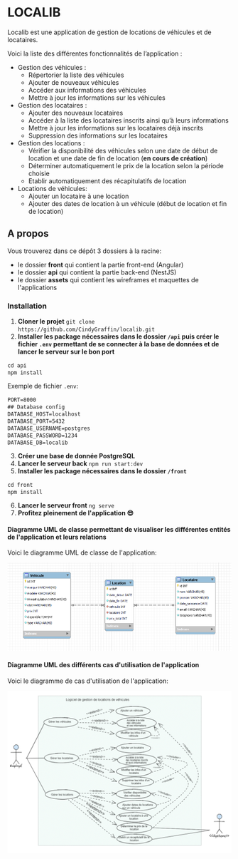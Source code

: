 # LOCALIB

Localib est une application de gestion de locations de véhicules et de locataires. 

Voici la liste des différentes fonctionnalités de l’application :
-	Gestion des véhicules :
    - Répertorier la liste des véhicules 
    - Ajouter de nouveaux véhicules
    - Accéder aux informations des véhicules
    - Mettre à jour les informations sur les véhicules 
-	Gestion des locataires :
    - Ajouter des nouveaux locataires 
    - Accéder à la liste des locataires inscrits ainsi qu’à leurs informations
    - Mettre à jour les informations sur les locataires déjà inscrits
    - Suppression des informations sur les locataires
-	Gestion des locations :
    - Vérifier la disponibilité des véhicules selon une date de début de location et une date de fin de location (**en cours de création**)
    - Déterminer automatiquement le prix de la location selon la période choisie
    - Etablir automatiquement des récapitulatifs de location
- Locations de véhicules:
    - Ajouter un locataire à une location
    - Ajouter des dates de location à un véhicule (début de location et fin de location)

## A propos

Vous trouverez dans ce dépôt 3 dossiers à la racine:
- le dossier **front** qui contient la partie front-end (Angular)
- le dossier **api** qui contient la partie back-end (NestJS)
- le dossier **assets** qui contient les wireframes et maquettes de l'applications 

### Installation

1. **Cloner le projet**
`git clone https://github.com/CindyGraffin/localib.git` 
2. **Installer les package nécessaires dans le dossier `/api` puis créer le fichier `.env` permettant de se connecter à la base de données et de lancer le serveur sur le bon port**
````
cd api
npm install
````
Exemple de fichier `.env`:
````
PORT=8000
## Database config
DATABASE_HOST=localhost
DATABASE_PORT=5432
DATABASE_USERNAME=postgres
DATABASE_PASSWORD=1234
DATABASE_DB=localib 
````
3. **Créer une base de donnée PostgreSQL**  
4. **Lancer le serveur back**
`npm run start:dev`
5. **Installer les package nécessaires dans le dossier `/front`**
````
cd front
npm install
````
6. **Lancer le serveur front**
`ng serve`
7. **Profitez pleinement de l'application 😎**

#### Diagramme UML de classe permettant de visualiser les différentes entités de l'application et leurs relations

Voici le diagramme UML de classe de l'application:

![Diagramme UML de l'application](/assets/diagramme-uml-classe.png "Diagramme UML")

#### Diagramme UML des différents cas d'utilisation de l'application

Voici le diagramme de cas d'utilisation de l'application:

![Diagramme de cas d'utilisation de l'application](/assets/diagramme-cas-utilisation.png "Diagramme Cas Utilisation")